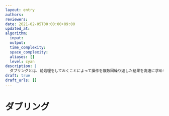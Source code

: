 ```yaml
---
layout: entry
authors:
reviewers:
date: 2021-02-05T00:00:00+09:00
updated_at:
algorithm:
  input:
  output:
  time_complexity:
  space_complexity:
  aliases: []
  level: cyan
description: |
  ダブリングとは、前処理をしておくことによって操作を複数回繰り返した結果を高速に求めるアルゴリズムのひとつ。事前に固定された関数 $f : N \to N$ に対して、関数 $f^0, f^1, f^2, f^4, f^8, \dots, f^{\lfloor \log K \rfloor}$ を繰り返し二乗法のようにして $O(N \log K)$ で事前に求めておく。すると、クエリとして与えられた $x \in N$ と $K$ 以下の自然数 $k$ に対して、$f^k(x)$ を $O(\log k)$ で求めることができる。これがダブリングである。ただし $N$ とは集合 $\lbrace 0, 1, 2, \dots, N - 1 \rbrace$ のことであり $f^k : N \to N$ は関数 $f^k(x) = \underbrace{f(f(\dots f(} _ {k ~\text{times}} x) \dots))$ のことである。
draft: true
draft_urls: []
---
```


# ダブリング
